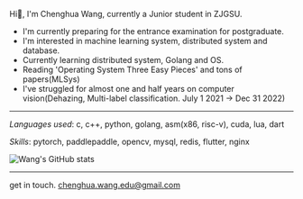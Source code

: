 Hi👋, I'm Chenghua Wang, currently a Junior student in ZJGSU.

* I'm currently preparing for the entrance examination for postgraduate.
* I'm interested in machine learning system, distributed system and database.
* Currently learning distributed system, Golang and OS.
* Reading 'Operating System Three Easy Pieces' and tons of papers(MLSys)
* I've struggled for almost one and half years on computer vision(Dehazing, Multi-label classification. July 1 2021 -> Dec 31 2022)

---

*Languages used*: c, c++, python, golang, asm(x86, risc-v), cuda, lua, dart

*Skills*: pytorch, paddlepaddle, opencv, mysql, redis, flutter, nginx

![Wang's GitHub stats](https://github-readme-stats.vercel.app/api?username=chenghuaWang)

<!-- ![Top Langs](https://github-readme-stats.vercel.app/api/top-langs/?username=chenghuaWang&hide=javascript,html&layout=compact) -->

---

get in touch. chenghua.wang.edu@gmail.com
